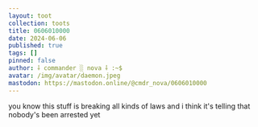 ```yaml
---
layout: toot
collection: toots
title: 0606010000
date: 2024-06-06
published: true
tags: []
pinned: false
author: ⸸ commander ░ nova ⸸ :~$
avatar: /img/avatar/daemon.jpeg
mastodon: https://mastodon.online/@cmdr_nova/0606010000
---
```


you know this stuff is breaking all kinds of laws and i think it's telling that nobody's been arrested yet
